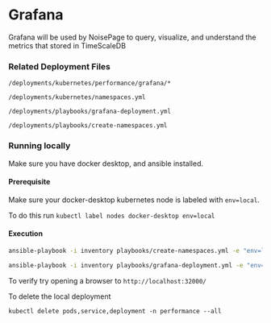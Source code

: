 # Grafana

Grafana will be used by NoisePage to query, visualize, and understand the metrics that stored in TimeScaleDB

### Related Deployment Files
`/deployments/kubernetes/performance/grafana/*`

`/deployments/kubernetes/namespaces.yml`

`/deployments/playbooks/grafana-deployment.yml`

`/deployments/playbooks/create-namespaces.yml`



### Running locally
Make sure you have docker desktop, and ansible installed.

#### Prerequisite
Make sure your docker-desktop kubernetes node is labeled with `env=local`.

To do this run `kubectl label nodes docker-desktop env=local`

#### Execution
```bash
ansible-playbook -i inventory playbooks/create-namespaces.yml -e "env=local host_override=local"

ansible-playbook -i inventory playbooks/grafana-deployment.yml -e "env=local host_override=local"
```
To verify try opening a browser to `http://localhost:32000/`

To delete the local deployment
```
kubectl delete pods,service,deployment -n performance --all
```
